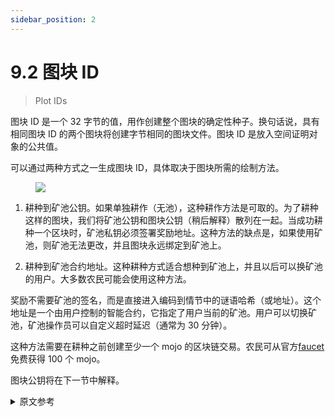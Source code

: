 ```yaml
---
sidebar_position: 2
---
```


# 9.2 图块 ID

> Plot IDs

图块 ID 是一个 32 字节的值，用作创建整个图块的确定性种子。换句话说，具有相同图块 ID 的两个图块将创建字节相同的图块文件。图块 ID 是放入空间证明对象的公共值。

可以通过两种方式之一生成图块 ID，具体取决于图块所需的绘制方法。

<figure>

![](/img/keys/plot_id.png)

</figure>

1. 耕种到矿池公钥。如果单独耕作（无池），这种耕作方法是可取的。为了耕种这样的图块，我们将矿池公钥和图块公钥（稍后解释）散列在一起。当成功耕种一个区块时，矿池私钥必须签署奖励地址。这种方法的缺点是，如果使用矿池，则矿池无法更改，并且图块永远绑定到矿池上。

2. 耕种到矿池合约地址。这种耕种方式适合想种到矿池上，并且以后可以换矿池的用户。大多数农民可能会使用这种方法。

奖励不需要矿池的签名，而是直接进入编码到情节中的谜语哈希（或地址）。这个地址是一个由用户控制的智能合约，它指定了用户当前的矿池。用户可以切换矿池，矿池操作员可以自定义超时延迟（通常为 30 分钟）。

这种方法需要在耕种之前创建至少一个 mojo 的区块链交易。农民可从官方[faucet](https://faucet.chia.net/ "Chia Network's official faucet")免费获得 100 个 mojo。

图块公钥将在下一节中解释。

<details>
<summary>原文参考</summary>

A plot ID is a 32-byte value that is used as a deterministic seed to create an entire plot. In other words, two plots with the same plot ID will create byte-identical plot files. Plot IDs are public values that get put into Proof of Space objects.

A plot ID can be generated in one of two ways, depending on the desired farming method of the plot. 

<figure>

![](/img/keys/plot_id.png)

</figure>

1. Farm to pool public key. This method of farming is desirable if solo farming (no pools). To farm a plot like this, we hash together the pool public key and the plot public key (explained later). When successfully farming a block, the pool private key must sign the reward address. The drawback of this method is that if using a pool, the pool cannot be changed, and the plot is tied to the pool forever.

2. Farm to pool contract address. This method of farming is suitable for users who want to farm to a pool, and to be able to change pools in the future. Most farmers will likely use this method.

Instead of requiring a signature by the pool, rewards go straight into the puzzle hash (or address), that is encoded into the plot. This address is a smart contract controlled by the user, which specifies the user's current pool. The user can switch pools, with a timeout delay that the pool operator may customize (typically 30 minutes).

This approach requires creating a blockchain transaction of at least one mojo before farming. Farmers can get 100 mojos for free from the official [faucet](https://faucet.chia.net/ "Chia Network's official faucet").

The plot public key is explained in the next section.

</details>
